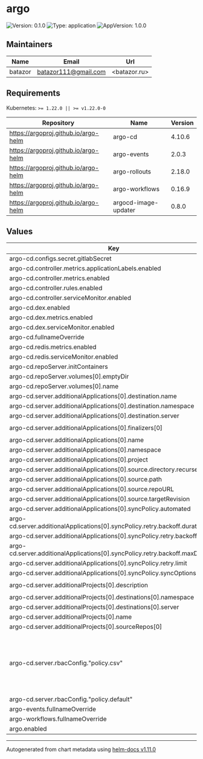 # argo

![Version: 0.1.0](https://img.shields.io/badge/Version-0.1.0-informational?style=flat-square) ![Type: application](https://img.shields.io/badge/Type-application-informational?style=flat-square) ![AppVersion: 1.0.0](https://img.shields.io/badge/AppVersion-1.0.0-informational?style=flat-square)

## Maintainers

| Name | Email | Url |
| ---- | ------ | --- |
| batazor | <batazor111@gmail.com> | <batazor.ru> |

## Requirements

Kubernetes: `>= 1.22.0 || >= v1.22.0-0`

| Repository | Name | Version |
|------------|------|---------|
| https://argoproj.github.io/argo-helm | argo-cd | 4.10.6 |
| https://argoproj.github.io/argo-helm | argo-events | 2.0.3 |
| https://argoproj.github.io/argo-helm | argo-rollouts | 2.18.0 |
| https://argoproj.github.io/argo-helm | argo-workflows | 0.16.9 |
| https://argoproj.github.io/argo-helm | argocd-image-updater | 0.8.0 |

## Values

| Key | Type | Default | Description |
|-----|------|---------|-------------|
| argo-cd.configs.secret.gitlabSecret | string | `"secret-gitlab"` |  |
| argo-cd.controller.metrics.applicationLabels.enabled | bool | `true` |  |
| argo-cd.controller.metrics.enabled | bool | `true` |  |
| argo-cd.controller.rules.enabled | bool | `true` |  |
| argo-cd.controller.serviceMonitor.enabled | bool | `true` |  |
| argo-cd.dex.enabled | bool | `true` |  |
| argo-cd.dex.metrics.enabled | bool | `true` |  |
| argo-cd.dex.serviceMonitor.enabled | bool | `true` |  |
| argo-cd.fullnameOverride | string | `"argocd"` |  |
| argo-cd.redis.metrics.enabled | bool | `true` |  |
| argo-cd.redis.serviceMonitor.enabled | bool | `true` |  |
| argo-cd.repoServer.initContainers | list | `[]` |  |
| argo-cd.repoServer.volumes[0].emptyDir | object | `{}` |  |
| argo-cd.repoServer.volumes[0].name | string | `"custom-tools"` |  |
| argo-cd.server.additionalApplications[0].destination.name | string | `"in-cluster"` |  |
| argo-cd.server.additionalApplications[0].destination.namespace | string | `"shortlink"` |  |
| argo-cd.server.additionalApplications[0].destination.server | string | `""` |  |
| argo-cd.server.additionalApplications[0].finalizers[0] | string | `"resources-finalizer.argocd.argoproj.io"` |  |
| argo-cd.server.additionalApplications[0].name | string | `"shortlink"` |  |
| argo-cd.server.additionalApplications[0].namespace | string | `"shortlink"` |  |
| argo-cd.server.additionalApplications[0].project | string | `"shortlink"` |  |
| argo-cd.server.additionalApplications[0].source.directory.recurse | bool | `true` |  |
| argo-cd.server.additionalApplications[0].source.path | string | `"argocd"` |  |
| argo-cd.server.additionalApplications[0].source.repoURL | string | `"git@github.com:batazor/shortlink.git"` |  |
| argo-cd.server.additionalApplications[0].source.targetRevision | string | `"HEAD"` |  |
| argo-cd.server.additionalApplications[0].syncPolicy.automated | string | `nil` |  |
| argo-cd.server.additionalApplications[0].syncPolicy.retry.backoff.duration | string | `"5s"` |  |
| argo-cd.server.additionalApplications[0].syncPolicy.retry.backoff.factor | int | `2` |  |
| argo-cd.server.additionalApplications[0].syncPolicy.retry.backoff.maxDuration | string | `"5m0s"` |  |
| argo-cd.server.additionalApplications[0].syncPolicy.retry.limit | int | `2` |  |
| argo-cd.server.additionalApplications[0].syncPolicy.syncOptions[0] | string | `"CreateNamespace=true"` |  |
| argo-cd.server.additionalProjects[0].description | string | `"Shortlink service (Microservice example)"` |  |
| argo-cd.server.additionalProjects[0].destinations[0].namespace | string | `"*"` |  |
| argo-cd.server.additionalProjects[0].destinations[0].server | string | `"*"` |  |
| argo-cd.server.additionalProjects[0].name | string | `"shortlink"` |  |
| argo-cd.server.additionalProjects[0].sourceRepos[0] | string | `"*"` |  |
| argo-cd.server.rbacConfig."policy.csv" | string | `"p, role:org-admin, applications, *, */*, allow\np, role:org-admin, clusters, get, *, allow\np, role:org-admin, repositories, get, *, allow\np, role:org-admin, repositories, create, *, allow\np, role:org-admin, repositories, update, *, allow\np, role:org-admin, repositories, delete, *, allow\ng, devops, role:admin\ng, gitlab, role:org-admin\n"` |  |
| argo-cd.server.rbacConfig."policy.default" | string | `"role:readonly"` |  |
| argo-events.fullnameOverride | string | `"argo-events"` |  |
| argo-workflows.fullnameOverride | string | `"argo-workflows"` |  |
| argo.enabled | bool | `true` |  |

----------------------------------------------
Autogenerated from chart metadata using [helm-docs v1.11.0](https://github.com/norwoodj/helm-docs/releases/v1.11.0)
